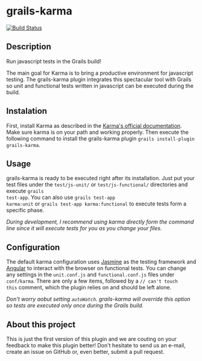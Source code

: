grails-karma
============

[![Build Status](https://travis-ci.org/danielpsf/grails-karma.png?branch=master)](https://travis-ci.org/danielpsf/grails-karma)

## Description
Run javascript tests in the Grails build!

The main goal for Karma is to bring a productive environment for javascript testing. 
The grails-karma plugin integrates this spectacular tool with Grails so unit and functional tests written in javascript can be executed during the build.

## Instalation
First, install Karma as described in the [Karma's official documentation](http://karma-runner.github.io/0.10/index.html). 
Make sure karma is on your path and working properly.
Then execute the following command to install the grails-karma plugin <code>grails install-plugin grails-karma</code>.

## Usage
grails-karma is ready to be executed right after its installation. 
Just put your test files under the <code>test/js-unit/</code> or <code>test/js-functional/</code> directories and execute <code>grails test-app</code>.
You can also use <code>grails test-app karma:unit</code> or <code>grails test-app karma:functional</code> to execute tests form a specific phase.

*During development, I recommend using karma directly form the command line since it will execute tests for you as you change your files.*

## Configuration
The default karma configuration uses [Jasmine](http://pivotal.github.io/jasmine/) as the testing framework and [Angular](http://docs.angularjs.org/guide/dev_guide.e2e-testing) to interact with the browser on functional tests.
You can change any settings in the <code>unit.conf.js</code> and <code>functional.conf.js</code> files under <code>conf/karma</code>. 
There are only a few items, followed by a <code>// can't touch this</code> comment, which the plugin relies on and should be left alone.

*Don't worry aobut setting <code>autoWatch</code>. grails-karma will override this option so tests are executed only once during the Grails build.*

## About this project
This is just the first version of this plugin and we are couting on your feedback to make this plugin better! 
Don't hesitate to send us an e-mail, create an issue on GitHub or, even better, submit a pull request. 
